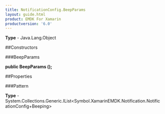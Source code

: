```yaml
---
title: NotificationConfig.BeepParams
layout: guide.html
product: EMDK For Xamarin 
productversion: '6.0' 
---
```


    

**Type** - Java.Lang.Object

##Constructors

###BeepParams

**public BeepParams ();**


        

##Properties

###Pattern

        

**Type** - System.Collections.Generic.IList<Symbol.XamarinEMDK.Notification.NotificationConfig+Beeping>

